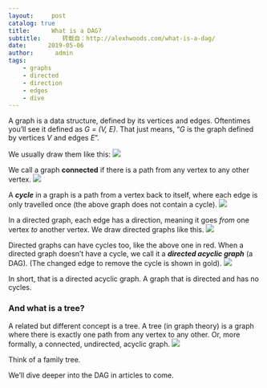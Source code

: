 ```yaml
---
layout:     post
catalog: true
title:      What is a DAG?
subtitle:      转载自：http://alexhwoods.com/what-is-a-dag/
date:      2019-05-06
author:      admin
tags:
    - graphs
    - directed
    - direction
    - edges
    - dive
---
```


A graph is a data structure, defined by its vertices and edges. Oftentimes you’ll see it defined as *G = (V, E)*. That just means, “*G* is the graph defined by vertices *V* and edges *E*”.

We usually draw them like this:
![](https://i1.wp.com/alexhwoods.com/wp-content/uploads/2019/04/Graphs-1.png?w=806)



We call a graph **connected** if there is a path from any vertex to any other vertex.
![](https://i1.wp.com/alexhwoods.com/wp-content/uploads/2019/04/ConnectedGraph-1.png?w=806)




A ***cycle*** in a graph is a path from a vertex back to itself, where each edge is only travelled once (the above graph does not contain a cycle).
![](https://i2.wp.com/alexhwoods.com/wp-content/uploads/2019/04/CyclicGraph-1.png?w=806)


In a directed graph, each edge has a direction, meaning it goes *from* one vertex *to* another vertex. We draw directed graphs like this.
![](https://i2.wp.com/alexhwoods.com/wp-content/uploads/2019/04/DirectedGraph-1.png?w=806)




Directed graphs can have cycles too, like the above one in red. When a directed graph doesn’t have a cycle, we call it a ***directed acyclic graph*** (a DAG). (The changed edge to remove the cycle is shown in gold).
![](https://i2.wp.com/alexhwoods.com/wp-content/uploads/2019/04/DAG-1.png?w=806)




In short, that is a directed acyclic graph. A graph that is directed and has no cycles.

### And what is a tree?

A related but different concept is a tree. A tree (in graph theory) is a graph where there is exactly one path from any vertex to any other. Or, more formally, a connected, undirected, acyclic graph.
![](https://i0.wp.com/alexhwoods.com/wp-content/uploads/2019/04/Tree.png?w=806)


Think of a family tree.

We’ll dive deeper into the DAG in articles to come.
